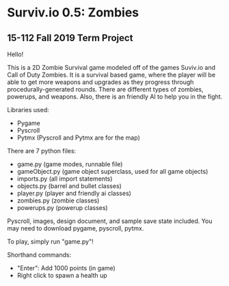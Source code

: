 # Surviv.io 0.5: Zombies
## 15-112 Fall 2019 Term Project

Hello!

This is a 2D Zombie Survival game modeled off of the games
Suviv.io and Call of Duty Zombies. It is a survival based game, 
where the player will be able to get more weapons and upgrades 
as they progress through procedurally-generated rounds. There are
different types of zombies, powerups, and weapons. Also, there
is an friendly AI to help you in the fight.

Libraries used:
- Pygame
- Pyscroll
- Pytmx
(Pyscroll and Pytmx are for the map)

There are 7 python files:
- game.py (game modes, runnable file)
- gameObject.py (game object superclass, used for all game objects)
- imports.py (all import statements)
- objects.py (barrel and bullet classes)
- player.py (player and friendly ai classes)
- zombies.py (zombie classes)
- powerups.py (powerup classes)

Pyscroll, images, design document, and sample save state included. You may need to download pygame, pyscroll, pytmx.

To play, simply run "game.py"!

Shorthand commands:
- "Enter": Add 1000 points (in game)
- Right click to spawn a health up
